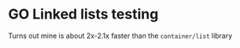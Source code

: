 # GO Linked lists testing

Turns out mine is about 2x-2.1x faster than the `container/list` library
